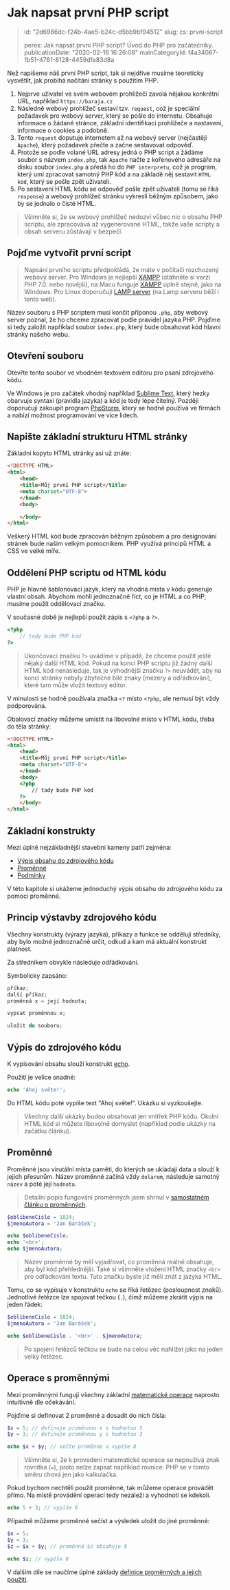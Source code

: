 Jak napsat první PHP script
===========================

> id: "2d6986dc-f24b-4ae5-b24c-d5bb9bf94512"
> slug:
> 	cs: prvni-script
> 
> perex: Jak napsat první PHP script? Úvod do PHP pro začátečníky.
> publicationDate: "2020-02-16 16:26:08"
> mainCategoryId: f4a34087-1b51-4761-8128-4459dfe83d8a

Než napíšeme náš první PHP script, tak si nejdříve musíme teoreticky vysvětlit, jak probíhá načítání stránky s použitím PHP.

1. Nejprve uživatel ve svém webovém prohlížeči zavolá nějakou konkrétní URL, například `https://baraja.cz`
2. Následně webový prohlížeč sestaví tzv. `request`, což je speciální požadavek pro webový server, který se pošle do internetu. Obsahuje informace o žádané stránce, základní identifikaci prohlížeče a nastavení, informace o cookies a podobně.
3. Tento `request` doputuje internetem až na webový server (nejčastěji `Apache`), který požadavek přečte a začne sestavovat odpověď.
4. Protože se podle volané URL adresy jedná o PHP script a žádáme soubor s názvem `index.php`, tak `Apache` načte z kořenového adresáře na disku soubor `index.php` a předá ho do `PHP interpretu`, což je program, který umí zpracovat samotný PHP kód a na základě něj sestavit `HTML kód`, který se pošle zpět uživateli.
5. Po sestavení HTML kódu se odpověď pošle zpět uživateli (tomu se říká `response`) a webový prohlížeč stránku vykreslí běžným způsobem, jako by se jednalo o čisté HTML.

> Všimněte si, že se webový prohlížeč nedozví vůbec nic o obsahu PHP scriptu, ale zpracovává až vygenerované HTML, takže vaše scripty a obsah serveru zůstávají v bezpečí.

Pojďme vytvořit první script
----------------------------

> Napsání prvního scriptu předpokládá, že máte v počítači rozchozený webový server. Pro Windows je nejlepší <a href="https://www.apachefriends.org/index.html">XAMPP</a> (stáhněte si verzi PHP 7.0. nebo novější), na Macu funguje <a href="https://www.apachefriends.org/index.html">XAMPP</a> úplně stejně, jako na Windows. Pro Linux doporučuji <a href="https://wiki.ubuntu.cz/servery/apache_s_mysql_a_php">LAMP server</a> (na Lamp serveru běží i tento web).

Název souboru s PHP scriptem musí končit příponou `.php`, aby webový server poznal, že ho chceme zpracovat podle pravidel jazyka PHP. Pojďme si tedy založit například soubor `index.php`, který bude obsahovat kód hlavní stránky našeho webu.

Otevření souboru
--------------------------

Otevřte tento soubor ve vhodném textovém editoru pro psaní zdrojového kódu.

Ve Windows je pro začátek vhodný například <a href="https://www.sublimetext.com">Sublime Text</a>, který hezky obarvuje syntaxi (pravidla jazyka) a kód je tedy lépe čitelný. Později doporučuji zakoupit program <a href="https://www.jetbrains.com/phpstorm/">PhpStorm</a>, který se hodně používá ve firmách a nabízí možnost programování ve více lidech.

Napište základní strukturu HTML stránky
--------------------------

Základní kopyto HTML stránky asi už znáte:

```html
<!DOCTYPE HTML>
<html>
	<head>
	<title>Můj první PHP script</title>
	<meta charset="UTF-8">
	</head>
	<body>

	</body>
</html>
```


Veškerý HTML kód bude zpracován běžným způsobem a pro designování stránek bude našim velkým pomocníkem. PHP využívá principů HTML a CSS ve velké míře.

Oddělení PHP scriptu od HTML kódu
--------------------------

PHP je hlavně šablonovací jazyk, který na vhodná místa v kódu generuje vlastní obsah. Abychom mohli jednoznačně říct, co je HTML a co PHP, musíme použít oddělovací značku.

V současné době je nejlepší použít zápis s `<?php` a `?>`.

```php
<?php
	// tady bude PHP kód
?>
```

> Ukončovací značku `?>` uvádíme v případě, že chceme použít ještě nějaký další HTML kód. Pokud na konci PHP scriptu již žádný další HTML kód nenásleduje, tak je výhodnější značku `?>` neuvádět, aby na konci stránky nebyly zbytečné bílé znaky (mezery a odřádkování), které tam může vložit textový editor.

V minulosti se hodně používala značka `<?` místo `<?php`, ale nemusí být vždy podporována.

Obalovací značky můžeme umístit na libovolné místo v HTML kódu, třeba do těla stránky:

```html
<!DOCTYPE HTML>
<html>
	<head>
	<title>Můj první PHP script</title>
	<meta charset="UTF-8">
	</head>
	<body>
	<?php
		// tady bude PHP kód
	?>
	</body>
</html>
```


Základní konstrukty
--------------------------

Mezi úplně nejzákladnější stavební kameny patří zejména:

- <a href="/echo">Výpis obsahu do zdrojového kódu</a>
- <a href="/promenna">Proměnné</a>
- <a href="/if">Podmínky</a>

V této kapitole si ukážeme jednoduchý výpis obsahu do zdrojového kódu za pomoci proměnné.

Princip výstavby zdrojového kódu
--------------------------------

Všechny konstrukty (výrazy jazyka), příkazy a funkce se oddělují středníky, aby bylo možné jednoznačně určit, odkud a kam má aktuální konstrukt platnost.

Za středníkem obvykle následuje odřádkování.

Symbolicky zapsáno:

```php
příkaz;
další příkaz;
proměnná x = její hodnota;

vypsat proměnnou x;

uložit do souboru;
```


Výpis do zdrojového kódu
--------------------------

K vypisování obsahu slouží konstrukt <a href="/echo">echo</a>.

Použití je velice snadné:

```php
echo 'Ahoj světe!';
```


Do HTML kódu poté vypíše text "Ahoj světe!". Ukázku si vyzkoušejte.

> Všechny další ukázky budou obsahovat jen vnitřek PHP kódu. Okolní HTML kód si můžete libovolně domyslet (například podle ukázky na začátku článku).

Proměnné
--------------------------

Proměnné jsou virutální místa paměti, do kterých se ukládají data a slouží k jejich přesunům. Název proměnné začíná vždy `dolarem`, následuje samotný `název` a poté její `hodnota`.

> Detailní popis fungování proměnných jsem shrnul v <a href="/promenna">samostatném článku o proměnných</a>.

```php
$oblibeneCislo = 1024;
$jmenoAutora = 'Jan Barášek';

echo $oblibeneCislo;
echo '<br>';
echo $jmenoAutora;
```


> Název proměnné by měl vyjadřovat, co proměnná reálně obsahuje, aby byl kód přehlednější. Také si všimněte vložení HTML značky `<br>` pro odřádkování textu. Tuto značku byste již měli znát z jazyka HTML.

Tomu, co se vypisuje v konstruktu `echo` se říká řetězec (posloupnost znaků). Jednotlivé řetězce lze spojovat tečkou (`.`), čímž můžeme zkrátit výpis na jeden řádek:

```php
$oblibeneCislo = 1024;
$jmenoAutora = 'Jan Barášek';

echo $oblibeneCislo . '<br>' . $jmenoAutora;
```


> Po spojení řetězců tečkou se bude na celou věc nahlížet jako na jeden velký řetězec.

Operace s proměnnými
--------------------------

Mezi proměnnými fungují všechny základní <a href="/matematika">matematické operace</a> naprosto intuitivně dle očekávání.

Pojďme si definovat 2 proměnné a dosadit do nich čísla:

```php
$x = 5; // definuje proměnnou x s hodnotou 5
$y = 3; // definuje proměnnou y s hodnotou 3

echo $x + $y; // sečte proměnné a vypíše 8
```


> Všimněte si, že k provedení matematické operace se nepoužívá znak rovnítka (`=`), proto nelze zapsat například rovnice. PHP se v tomto směru chová jen jako kalkulačka.

Pokud bychom nechtěli použít proměnné, tak můžeme operace provádět přímo. Na místě provádění operací tedy nezáleží a vyhodnotí se kdekoli.

```php
echo 5 + 3; // vypíše 8
```


Případně můžeme proměnné sečíst a výsledek uložit do jiné proměnné:

```php
$x = 5;
$y = 3;
$z = $x + $y; // proměnná $z obsahuje 8

echo $z; // vypíše 8
```

V dalším díle se naučíme úplné základy <a href="/zasady-promennych">definice proměnných a jejich použití</a>.
